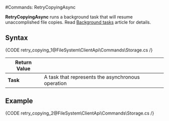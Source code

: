#Commands: RetryCopyingAsync

**RetryCopyingAsync** runs a background task that will resume unaccomplished file copies. Read [Background tasks](../../../server/background-tasks) article for details.

## Syntax

{CODE retry_copying_1@FileSystem\ClientApi\Commands\Storage.cs /}


| Return Value | |
| ------------- | ------------- |
| **Task** |  A task that represents the asynchronous operation |

## Example

{CODE retry_copying_2@FileSystem\ClientApi\Commands\Storage.cs /}
